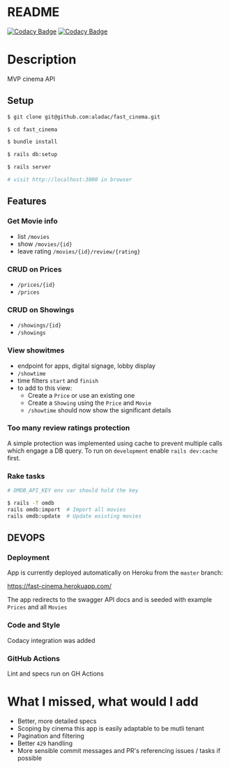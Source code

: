 # README

[![Codacy Badge](https://api.codacy.com/project/badge/Grade/8964ece6f80445408c6be8d678549537)](https://app.codacy.com/gh/aladac/fast_cinema?utm_source=github.com&utm_medium=referral&utm_content=aladac/fast_cinema&utm_campaign=Badge_Grade_Settings)
[![Codacy Badge](https://app.codacy.com/project/badge/Coverage/1807b17f91514791b7dc0d8ee8ddf22a)](https://www.codacy.com/gh/aladac/fast_cinema/dashboard?utm_source=github.com&utm_medium=referral&utm_content=aladac/fast_cinema&utm_campaign=Badge_Coverage)

# Description
MVP cinema API 

## Setup
```sh
$ git clone git@github.com:aladac/fast_cinema.git

$ cd fast_cinema

$ bundle install 

$ rails db:setup

$ rails server

# visit http://localhost:3000 in browser
```

## Features
### Get Movie info
- list `/movies`
- show `/movies/{id}`
- leave rating `/movies/{id}/review/{rating}`

### CRUD on Prices
- `/prices/{id}`
- `/prices`

### CRUD on Showings
- `/showings/{id}`
- `/showings`

### View showitmes
- endpoint for apps, digital signage, lobby display
- `/showtime`
- time filters `start` and `finish` 
- to add to this view:
  - Create a `Price` or use an existing one
  - Create a `Showing` using the `Price` and `Movie`
  - `/showtime` should now show the significant details 

### Too many review ratings protection
A simple protection was implemented using cache to prevent multiple calls which engage a DB query.
To run on `development` enable `rails dev:cache` first.

### Rake tasks
```sh
# OMDB_API_KEY env var should hold the key

$ rails -T omdb
rails omdb:import  # Import all movies
rails omdb:update  # Update existing movies
```

## DEVOPS
### Deployment
App is currently deployed automatically on Heroku from the `master` branch:

https://fast-cinema.herokuapp.com/

The app redirects to the swagger API docs and is seeded with example `Prices` and all `Movies`

### Code and Style
Codacy integration was added
### GitHub Actions
Lint and specs run on GH Actions

# What I missed, what would I add
- Better, more detailed specs
- Scoping by cinema this app is easily adaptable to be mutli tenant
- Pagination and filtering
- Better `429` handling
- More sensible commit messages and PR's referencing issues / tasks if possible
